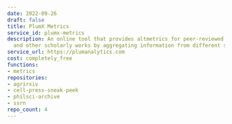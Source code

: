 ```yaml
---
date: 2022-09-26
draft: false
title: PlumX Metrics
service_id: plumx-metrics
description: An online tool that provides altmetrics for peer-reviewed journal articles
  and other scholarly works by aggregating information from different sources.
service_url: https://plumanalytics.com
cost: completely_free
functions:
- metrics
repositories:
- agrirxiv
- cell-press-sneak-peek
- philsci-archive
- ssrn
repo_count: 4
---
```



